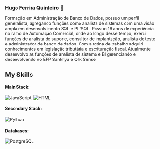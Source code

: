 ### Hugo Ferrira Quinteiro 👋
Formação em Administração de Banco de Dados, possuo um perfil generalista, agregando funções como analista de sistemas com uma visão ampla em desenvolvimento SQL e PL/SQL.
Possuo 16 anos de experiência no ramo de Automação Comercial, onde ao longo desse tempo, exerci funções de analista de suporte, consultor de implantação, analista de teste e administrador de banco de dados. Com a rotina de trabalho adquiri conhecimentos em legislação tributária e escrituração fiscal.
Atualmente desenvolvo as funções de analista de sistema e BI gerenciando e desenvolvendo no ERP Sankhya e Qlik Sense

## My Skills

#### Main Stack:

![JavaScript](https://img.shields.io/badge/JavaScript-F7DF1E?style=for-the-badge&logo=javascript&logoColor=black)&nbsp;
![HTML](https://img.shields.io/badge/HTML5-E34F26?style=for-the-badge&logo=html5&logoColor=white)&nbsp;



#### Secondary Stack:
![Python](https://img.shields.io/badge/Python-14354C?style=for-the-badge&logo=python&logoColor=white)&nbsp;

#### Databases:
![PostgreSQL](https://img.shields.io/badge/PostgreSQL-316192?style=for-the-badge&logo=postgresql&logoColor=white)&nbsp;
<!--
**hugoquinteiro/hugoquinteiro** is a ✨ _special_ ✨ repository because its `README.md` (this file) appears on your GitHub profile.



Here are some ideas to get you started:

- 🔭 I’m currently working on ...
- 🌱 I’m currently learning ...
- 👯 I’m looking to collaborate on ...
- 🤔 I’m looking for help with ...
- 💬 Ask me about ...
- 📫 How to reach me: ...
- 😄 Pronouns: ...
- ⚡ Fun fact: ...
-->
